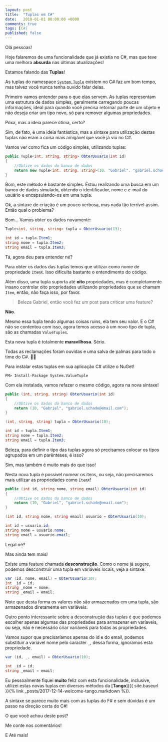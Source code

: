 ```yaml
---
layout: post
title:  "Tuplas em C#"
date:   2018-01-01 00:00:00 +0000
comments: true
tags: [C#]
published: false
---
```


Olá pessoas!

Hoje falaremos de uma funcionalidade que já existia no C#, mas que teve uma melhora **absurda** nas últimas atualizações!

Estamos falando das **Tuplas**!

<!--more-->

As tuplas do namespace [`System.Tuple`](https://msdn.microsoft.com/en-us/library/system.tuple%28v=vs.110%29.aspx) existem no C# faz um bom tempo, mas talvez você nunca tenha ouvido falar delas.

Primeiro vamos entender para o que elas servem. As tuplas representam uma estrutura de dados simples, geralmente carregando poucas informações, ideal para quando você precisa retornar parte de um objeto e não deseja criar um tipo novo, só para remover algumas propriedades.

Poxa, mas a ideia parece ótima, certo?

Sim, de fato, é uma ideia fantástica, mas a sintaxe para utilização destas tuplas não eram a coisa mais amigável que você já viu no C#.

Vamos ver como fica um código simples, utilizando tuplas:

```csharp
public Tuple<int, string, string> ObterUsuario(int id)
{
    //Obtive os dados do banco de dados
    return new Tuple<int, string, string>(10, "Gabriel", "gabriel.schade@email.com");
}
```

Bom, este método é bastante simples. Estou realizando uma busca em um banco de dados simulado, obtendo o identificador, nome e e-mail do usuário e encapsulando-os em uma tupla.

Ok, a sintaxe de criação é um pouco verbosa, mas nada tão terrível assim. Então qual o problema?

Bom... Vamos obter os dados novamente:

```csharp
Tuple<int, string, string> tupla = ObterUsuario(13);

int id = tupla.Item1;
string nome = tupla.Item2;
string email = tupla.Item3;
```

Tá, agora deu para entender né?

Para obter os dados das tuplas temos que utilizar como nome de propriedade `ItemX`. Isso dificulta bastante o entendimento do código.

Além disso, uma tupla suporta até **oito** propriedades, mas é completamente insano controlar oito propriedades utilizando propriedades que se chamam `Item`, então, não faça isso, por favor.

> Beleza Gabriel, então você fez um post para criticar uma feature?

**Não**.

Mesmo essa tupla tendo algumas coisas ruins, ela tem seu valor. E o C# não se contentou com isso, agora temos acesso à um novo tipo de tupla, são as chamadas `ValueTuples`.

Esta nova tupla é totalmente **maravilhosa**. Sério.

Todas as reclamações foram ouvidas e uma salva de palmas para todo o time do C#. 
:clap::clap:

Para instalar estas tuplas em sua aplicação C# utilize o NuGet!

```
PM> Install-Package System.ValueTuple
```

Com ela instalada, vamos refazer o mesmo código, agora na nova sintaxe!

```csharp
public (int, string, string) ObterUsuario(int id)
{
    //Obtive os dados do banco de dados
    return (10, "Gabriel", "gabriel.schade@email.com");
}

(int, string, string) tupla = ObterUsuario(10);

int id = tupla.Item1;
string nome = tupla.Item2;
string email = tupla.Item3;
```

Beleza, para definir o tipo das tuplas agora só precisamos colocar os tipos agrupados em um parênteses, é isso?

Sim, mas também é muito mais do que isso!

Nesta nova tupla é possível nomear os itens, ou seja, não precisaremos mais utilizar as propriedades como `ItemX`!

```csharp
public (int id, string nome, string email) ObterUsuario(int id)
{
    //Obtive os dados do banco de dados
    return (10, "Gabriel", "gabriel.schade@email.com");
}

(int id, string nome, string email) usuario = ObterUsuario(10);

int id = usuario.id;
string nome = usuario.nome;
string email = usuario.email;
```

Legal né?

Mas ainda tem mais!

Existe uma feature chamada **desconstrução**. Como o nome já sugere, podemos desconstruir uma tupla em variáveis locais, veja a sintaxe:

```csharp
var (id, nome, email) = ObterUsuario(10);
int _id = id;
string _nome = nome;
string _email = email;
```

Note que desta forma os valores não são armazenados em uma tupla, são armazenados diretamente em variáveis. 

Outro ponto interessante sobre a desconstrução das tuplas é que podemos escolher apenas algumas das propriedades para armazenar em varíaveis, ou seja, não é necessário criar variáveis para todas as propriedades.

Vamos supor que precisaríamos apenas do id e do email, podemos substituir a variável nome pelo caracter `_`, dessa forma, ignoramos esta propriedade.

```csharp
var (id, _, email) = ObterUsuario(10);

int _id = id;
string _email = email;
```

Eu pessoalmente fiquei **muito** feliz com esta funcionalidade, inclusive, utilizei estas novas tuplas em diversos métodos da [**Tango**]({{ site.baseurl }}{% link _posts/2017-12-14-welcome-tango.markdown %}).

A sintaxe se parece muito mais com as tuplas do F# e sem dúvidas é um passo na direção certa do C#!

O que você achou deste post?

Me conte nos comentários!

E Até mais!